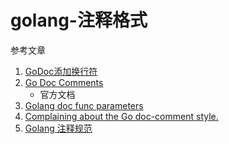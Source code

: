 # golang-注释格式

参考文章

1. [GoDoc添加换行符](https://www.javaer101.com/ja/article/5700763.html)
2. [Go Doc Comments](https://tip.golang.org/doc/comment)
    - 官方文档
3. [Golang doc func parameters](https://stackoverflow.com/questions/48253083/golang-doc-func-parameters)
4. [Complaining about the Go doc-comment style.](https://www.reddit.com/r/golang/comments/17dy2bx/complaining_about_the_go_doccomment_style/)
5. [Golang 注释规范](https://www.cnblogs.com/zhichaoma/p/12509999.html)

